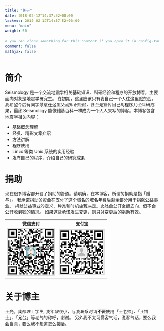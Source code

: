 ```yaml
---
title: "关于"
date: 2018-02-12T14:37:52+08:00
lastmod: 2018-02-12T14:37:52+08:00
menu: "main"
weight: 50

# you can close something for this content if you open it in config.toml.
comment: false
mathjax: false
---
```


# 简介

Seismology 是一个交流地震学相关基础知识、科研经验和程序的开放博客，主要面向对象是地震学研究生。
在初期，这里应该只有我自己一个人往这里贴东西。我希望今后有同学愿意在这里交流知识经验，甚至是宣传自己的程序乃至科研成果，最终 Seismology 能像维基百科一样成为一个人人来写的博客。本博客包含地震学相关内容：

* 基础概念理解
* 经典、精彩文章介绍
* 方法讲解
* 程序使用
* Linux 等类 Unix 系统的实用经验
* 发布自己的程序，介绍自己的研究成果

# 捐助

现在很多博客都开设了捐助的管道。请明确，在本博客，所谓的捐助是指「赠与」。
我承诺捐助的资金在支付了这个域名的域名年费后剩余部分用于捐献公益事业。
捐献公益事业的定义、种类和时机由我决定。此处会公开金额去向，但不会公开收到钱的情况。
如果这些承诺发生变更，则只对变更后的捐助有效。

|              微信支付                      |            支付宝                     |
|:------------------------------------------:|:-------------------------------------:|
| ![微信支付](/img/reward/wechat.png) | ![支付宝](/img/reward/alipay.png) |

# 关于博主

王亮，成都理工学生, 我年龄很小，与我联系时请**不要**使用「王老师」、「王博士」、「兄台」等老气的称呼，谢谢。
另外我不太习惯客气话，说客气话，要么我会当真，要么我不知道怎么接话。
